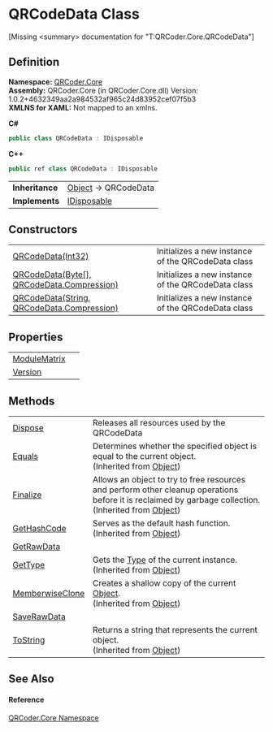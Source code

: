 # QRCodeData Class


\[Missing &lt;summary&gt; documentation for "T:QRCoder.Core.QRCodeData"\]



## Definition
**Namespace:** <a href="N_QRCoder_Core.md">QRCoder.Core</a>  
**Assembly:** QRCoder.Core (in QRCoder.Core.dll) Version: 1.0.2+4632349aa2a984532af965c24d83952cef07f5b3  
**XMLNS for XAML:** Not mapped to an xmlns.

**C#**
``` C#
public class QRCodeData : IDisposable
```
**C++**
``` C++
public ref class QRCodeData : IDisposable
```

<table><tr><td><strong>Inheritance</strong></td><td><a href="https://learn.microsoft.com/dotnet/api/system.object" target="_blank" rel="noopener noreferrer">Object</a>  →  QRCodeData</td></tr>
<tr><td><strong>Implements</strong></td><td><a href="https://learn.microsoft.com/dotnet/api/system.idisposable" target="_blank" rel="noopener noreferrer">IDisposable</a></td></tr>
</table>



## Constructors
<table>
<tr>
<td><a href="M_QRCoder_Core_QRCodeData__ctor_1.md">QRCodeData(Int32)</a></td>
<td>Initializes a new instance of the QRCodeData class</td></tr>
<tr>
<td><a href="M_QRCoder_Core_QRCodeData__ctor.md">QRCodeData(Byte[], QRCodeData.Compression)</a></td>
<td>Initializes a new instance of the QRCodeData class</td></tr>
<tr>
<td><a href="M_QRCoder_Core_QRCodeData__ctor_2.md">QRCodeData(String, QRCodeData.Compression)</a></td>
<td>Initializes a new instance of the QRCodeData class</td></tr>
</table>

## Properties
<table>
<tr>
<td><a href="P_QRCoder_Core_QRCodeData_ModuleMatrix.md">ModuleMatrix</a></td>
<td> </td></tr>
<tr>
<td><a href="P_QRCoder_Core_QRCodeData_Version.md">Version</a></td>
<td> </td></tr>
</table>

## Methods
<table>
<tr>
<td><a href="M_QRCoder_Core_QRCodeData_Dispose.md">Dispose</a></td>
<td>Releases all resources used by the QRCodeData</td></tr>
<tr>
<td><a href="https://learn.microsoft.com/dotnet/api/system.object.equals#system-object-equals(system-object)" target="_blank" rel="noopener noreferrer">Equals</a></td>
<td>Determines whether the specified object is equal to the current object.<br />(Inherited from <a href="https://learn.microsoft.com/dotnet/api/system.object" target="_blank" rel="noopener noreferrer">Object</a>)</td></tr>
<tr>
<td><a href="https://learn.microsoft.com/dotnet/api/system.object.finalize" target="_blank" rel="noopener noreferrer">Finalize</a></td>
<td>Allows an object to try to free resources and perform other cleanup operations before it is reclaimed by garbage collection.<br />(Inherited from <a href="https://learn.microsoft.com/dotnet/api/system.object" target="_blank" rel="noopener noreferrer">Object</a>)</td></tr>
<tr>
<td><a href="https://learn.microsoft.com/dotnet/api/system.object.gethashcode" target="_blank" rel="noopener noreferrer">GetHashCode</a></td>
<td>Serves as the default hash function.<br />(Inherited from <a href="https://learn.microsoft.com/dotnet/api/system.object" target="_blank" rel="noopener noreferrer">Object</a>)</td></tr>
<tr>
<td><a href="M_QRCoder_Core_QRCodeData_GetRawData.md">GetRawData</a></td>
<td> </td></tr>
<tr>
<td><a href="https://learn.microsoft.com/dotnet/api/system.object.gettype" target="_blank" rel="noopener noreferrer">GetType</a></td>
<td>Gets the <a href="https://learn.microsoft.com/dotnet/api/system.type" target="_blank" rel="noopener noreferrer">Type</a> of the current instance.<br />(Inherited from <a href="https://learn.microsoft.com/dotnet/api/system.object" target="_blank" rel="noopener noreferrer">Object</a>)</td></tr>
<tr>
<td><a href="https://learn.microsoft.com/dotnet/api/system.object.memberwiseclone" target="_blank" rel="noopener noreferrer">MemberwiseClone</a></td>
<td>Creates a shallow copy of the current <a href="https://learn.microsoft.com/dotnet/api/system.object" target="_blank" rel="noopener noreferrer">Object</a>.<br />(Inherited from <a href="https://learn.microsoft.com/dotnet/api/system.object" target="_blank" rel="noopener noreferrer">Object</a>)</td></tr>
<tr>
<td><a href="M_QRCoder_Core_QRCodeData_SaveRawData.md">SaveRawData</a></td>
<td> </td></tr>
<tr>
<td><a href="https://learn.microsoft.com/dotnet/api/system.object.tostring" target="_blank" rel="noopener noreferrer">ToString</a></td>
<td>Returns a string that represents the current object.<br />(Inherited from <a href="https://learn.microsoft.com/dotnet/api/system.object" target="_blank" rel="noopener noreferrer">Object</a>)</td></tr>
</table>

## See Also


#### Reference
<a href="N_QRCoder_Core.md">QRCoder.Core Namespace</a>  
